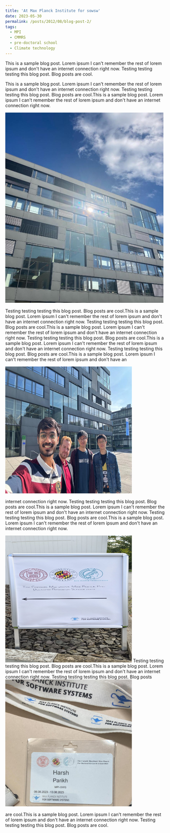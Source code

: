 ```yaml
---
title: 'At Max Planck Institute for sowsw'
date: 2023-05-30
permalink: /posts/2012/08/blog-post-2/
tags:
  - MPI
  - CMMRS
  - pre-doctoral school
  - Climate technology
---
```


This is a sample blog post. Lorem ipsum I can't remember the rest of lorem ipsum and don't have an internet connection right now. Testing testing testing this blog post. Blog posts are cool.

This is a sample blog post. Lorem ipsum I can't remember the rest of lorem ipsum and don't have an internet connection right now. Testing testing testing this blog post. Blog posts are cool.This is a sample blog post. Lorem ipsum I can't remember the rest of lorem ipsum and don't have an internet connection right now. 




<img src='https://github.com/harsh010102/-./blob/master/images/mpi.jpeg?raw=true' alt ='this is pic of max planck institute'  width="500" height="600"/>


Testing testing testing this blog post. Blog posts are cool.This is a sample blog post. Lorem ipsum I can't remember the rest of lorem ipsum and don't have an internet connection right now. Testing testing testing this blog post. Blog posts are cool.This is a sample blog post. Lorem ipsum I can't remember the rest of lorem ipsum and don't have an internet connection right now. Testing testing testing this blog post. Blog posts are cool.This is a sample blog post. Lorem ipsum I can't remember the rest of lorem ipsum and don't have an internet connection right now. Testing testing testing this blog post. Blog posts are cool.This is a sample blog post. Lorem ipsum I can't remember the rest of lorem ipsum and don't have an 

<img src='https://github.com/harsh010102/-./blob/master/images/mpi_team.jpeg?raw=true' alt ='this is pic of max planck institute'  width="400" height="400"/>

internet connection right now. Testing testing testing this blog post. Blog posts are cool.This is a sample blog post. Lorem ipsum I can't remember the rest of lorem ipsum and don't have an internet connection right now. Testing testing testing this blog post. Blog posts are cool.This is a sample blog post. Lorem ipsum I can't remember the rest of lorem ipsum and don't have an internet connection right now.

<img src='https://github.com/harsh010102/-./blob/master/images/mpi_cmmrs.jpg?raw=true' alt ='this is pic of max planck institute'  width="400" height="400"/>
 Testing testing testing this blog post. Blog posts are cool.This is a sample blog post. Lorem ipsum I can't remember the rest of lorem ipsum and don't have an internet connection right now. Testing testing testing this blog post. Blog posts 

 <img src='https://github.com/harsh010102/-./blob/master/images/mpi_cmmrs_id.jpeg?raw=true' alt ='this is pic of max planck institute'  width="400" height="400"/>
 
 are cool.This is a sample blog post. Lorem ipsum I can't remember the rest of lorem ipsum and don't have an internet connection right now. Testing testing testing this blog post. Blog posts are cool.